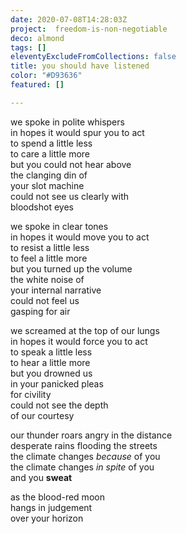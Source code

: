 ```yaml
---
date: 2020-07-08T14:28:03Z
project:  freedom-is-non-negotiable
deco: almond
tags: []
eleventyExcludeFromCollections: false
title: you should have listened
color: "#D93636"
featured: []

---
```

we spoke in polite whispers  
in hopes it would spur you to act  
to spend a little less  
to care a little more  
but you could not hear above  
the clanging din of  
your slot machine  
could not see us clearly with  
bloodshot eyes

>

we spoke in clear tones  
in hopes it would move you to act  
to resist a little less  
to feel a little more  
but you turned up the volume  
the white noise of   
your internal narrative  
could not feel us  
gasping for air

>

we screamed at the top of our lungs  
in hopes it would force you to act  
to speak a little less  
to hear a little more  
but you drowned us  
in your panicked pleas  
for civility  
could not see the depth  
of our courtesy

>

our thunder roars angry in the distance  
desperate rains flooding the streets  
the climate changes _because_ of you  
the climate changes _in spite_ of you  
and you **sweat**

as the blood-red moon  
hangs in judgement  
over your horizon
